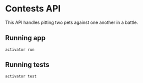 # Contests API

This API handles pitting two pets against one another in a battle.

## Running app

`activator run`

## Running tests

`activator test`